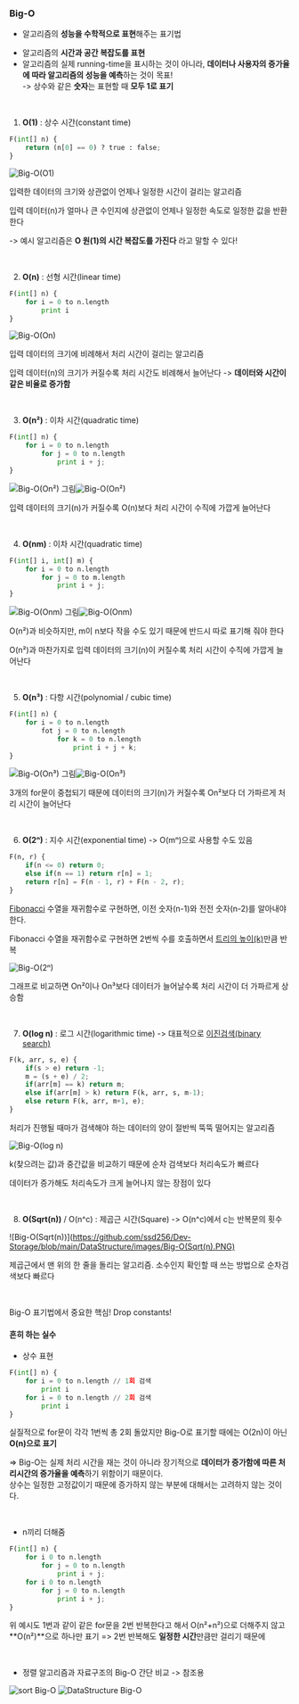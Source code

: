 ### Big-O

- 알고리즘의 **성능을 수학적으로 표현**해주는 표기법

* 알고리즘의 **시간과 공간 복잡도를 표현**
* 알고리즘의 실제 running-time을 표시하는 것이 아니라, **데이터나 사용자의 증가율에 따라 알고리즘의 성능을 예측**하는 것이 목표!    
-> 상수와 같은 **숫자**는 표현할 때 **모두 1로 표기**

<br>

1. **O(1)** : 상수 시간(constant time)

```python
F(int[] n) {
    return (n[0] == 0) ? true : false;
}
```

![Big-O(O1)](https://github.com/ssd256/Dev-Storage/blob/main/DataStructure/images/Big-O(O1).PNG)

입력한 데이터의 크기와 상관없이 언제나 일정한 시간이 걸리는 알고리즘

입력 데이터(n)가 얼마나 큰 수인지에 상관없이 언제나 일정한 속도로 일정한 값을 반환한다

-> 예시 알고리즘은 **O 원(1)의 시간 복잡도를 가진다** 라고 말할 수 있다!

<br>

2. **O(n)** : 선형 시간(linear time)

```python
F(int[] n) {
	for i = 0 to n.length
		print i
}
```

![Big-O(On)](https://github.com/ssd256/Dev-Storage/blob/main/DataStructure/images/Big-O(On).PNG)

입력 데이터의 크기에 비례해서 처리 시간이 걸리는 알고리즘

입력 데이터(n)의 크기가 커질수록 처리 시간도 비례해서 늘어난다 -> **데이터와 시간이 같은 비율로 증가함**

 <br>

3. **O(n²)** : 이차 시간(quadratic time)

```python
F(int[] n) {
	for i = 0 to n.length
		for j = 0 to n.length
			print i + j;
}
```

![Big-O(On²) 그림](https://github.com/ssd256/Dev-Storage/blob/main/DataStructure/images/Big-O(On%C2%B2)%20%EA%B7%B8%EB%A6%BC.PNG)![Big-O(On²)](https://github.com/ssd256/Dev-Storage/blob/main/DataStructure/images/Big-O(On%C2%B2).PNG)

입력 데이터의 크기(n)가 커질수록 O(n)보다 처리 시간이 수직에 가깝게 늘어난다

<br>

4. **O(nm)** : 이차 시간(quadratic time)

```python
F(int[] i, int[] m) {
    for i = 0 to n.length
    	for j = 0 to m.length
    		print i + j;
}
```

![Big-O(Onm) 그림](https://github.com/ssd256/Dev-Storage/blob/main/DataStructure/images/Big-O(Onm)%20%EA%B7%B8%EB%A6%BC.PNG)![Big-O(Onm)](https://github.com/ssd256/Dev-Storage/blob/main/DataStructure/images/Big-O(Onm).PNG)

O(n²)과 비슷하지만, m이 n보다 작을 수도 있기 때문에 반드시 따로 표기해 줘야 한다

O(n²)과 마찬가지로 입력 데이터의 크기(n)이 커질수록 처리 시간이 수직에 가깝게 늘어난다

<br>

5. **O(n³)** : 다항 시간(polynomial / cubic time)

```python
F(int[] n) {
	for i = 0 to n.length
		fot j = 0 to n.length
			for k = 0 to n.length
				print i + j + k;
}
```

![Big-O(On³) 그림](https://github.com/ssd256/Dev-Storage/blob/main/DataStructure/images/Big-O(On%C2%B3)%20%EA%B7%B8%EB%A6%BC.PNG)![Big-O(On³)](https://github.com/ssd256/Dev-Storage/blob/main/DataStructure/images/Big-O(On%C2%B3).PNG)

3개의 for문이 중첩되기 때문에 데이터의 크기(n)가 커질수록 On²보다 더 가파르게 처리 시간이 늘어난다

<br>

6. **O(2ⁿ)** : 지수 시간(exponential time) -> O(mⁿ)으로 사용할 수도 있음

```python
F(n, r) {
    if(n <= 0) return 0;
    else if(n == 1) return r[n] = 1;
    return r[n] = F(n - 1, r) + F(n - 2, r);
}
```

[Fibonacci](https://github.com/ssd256/Dev-Storage/blob/main/%EA%B8%B0%EC%B4%88%EB%8B%A8%EC%96%B4/images/Fibonacci.PNG) 수열을 재귀함수로 구현하면, 이전 숫자(n-1)와 전전 숫자(n-2)를 알아내야 한다.

Fibonacci 수열을 재귀함수로 구현하면 2번씩 수를 호출하면서 [트리의 높이(k)](https://github.com/ssd256/Dev-Storage/blob/main/DataStructure/images/Fibonacci%20%EC%9E%AC%EA%B7%80%ED%95%A8%EC%88%98.PNG)만큼 반복

![Big-O(2ⁿ)](https://github.com/ssd256/Dev-Storage/blob/main/DataStructure/images/Big-O(2%E2%81%BF).PNG)

그래프로 비교하면 On²이나 On³보다 데이터가 늘어날수록 처리 시간이 더 가파르게 상승함

<br>

7. **O(log n)** : 로그 시간(logarithmic time) -> 대표적으로 [이진검색(binary search)](https://github.com/ssd256/Dev-Storage/blob/main/DataStructure/images/binary%20search.PNG)

```python
F(k, arr, s, e) {
    if(s > e) return -1;
    m = (s + e) / 2;
    if(arr[m] == k) return m;
    else if(arr[m] > k) return F(k, arr, s, m-1);
    else return F(k, arr, m+1, e);
}
```

처리가 진행될 때마가 검색해야 하는 데이터의 양이 절반씩 뚝뚝 떨어지는 알고리즘

![Big-O(log n)](https://github.com/ssd256/Dev-Storage/blob/main/DataStructure/images/Big-O(log%20n).PNG)

k(찾으려는 값)과 중간값을 비교하기 때문에 순차 검색보다 처리속도가 빠르다

데이터가 증가해도 처리속도가 크게 늘어나지 않는 장점이 있다

<br>

8. **O(Sqrt(n))**  / O(n^c) : 제곱근 시간(Square) -> O(n^c)에서 c는 반복문의 횟수

![Big-O(Sqrt(n))](https://github.com/ssd256/Dev-Storage/blob/main/DataStructure/images/Big-O(Sqrt(n).PNG)

제곱근에서 맨 위의 한 줄을 돌리는 알고리즘. 소수인지 확인할 때 쓰는 방법으로 순차검색보다 빠르다

<br>

Big-O 표기법에서 중요한 핵심! Drop constants! 

#### 흔히 하는 실수

* 상수 표현

```python
F(int[] n) {
	for i = 0 to n.length // 1회 검색
		print i
	for i = 0 to n.length // 2회 검색
		print i
}
```

실질적으로 for문이 각각 1번씩 총 2회 돌았지만 Big-O로 표기할 때에는 O(2n)이 아닌 **O(n)으로 표기**

=> Big-O는 실제 처리 시간을 재는 것이 아니라 장기적으로 **데이터가 증가함에 따른 처리시간의 증가율을 예측**하기 위함이기 때문이다.    
상수는 일정한 고정값이기 때문에 증가하지 않는 부분에 대해서는 고려하지 않는 것이다. 

<br>

* n끼리 더해줌

```python
F(int[] n) {
    for i 0 to n.length
    	for j = 0 to n.length
    		print i + j;
    for i 0 to n.length
    	for j = 0 to n.length
    		print i + j;
}
```

위 예시도 1번과 같이 같은 for문을 2번 반복한다고 해서 O(n²+n²)으로 더해주지 않고 **O(n²)**으로 하나만 표기 => 2번 반복해도 **일정한 시간**만큼만 걸리기 때문에

<br>

* 정렬 알고리즘과 자료구조의 Big-O 간단 비교 -> 참조용 

![sort Big-O](https://github.com/ssd256/Dev-Storage/blob/main/DataStructure/images/sort%20Big-O.PNG)
![DataStructure Big-O](https://github.com/ssd256/Dev-Storage/blob/main/DataStructure/images/DataStructure%20Big-O.PNG)

<br>

